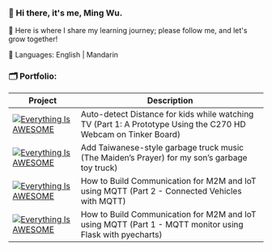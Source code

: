 ### 👋 Hi there, it's me, Ming Wu.

🌱 Here is where I share my learning journey; please follow me, and let's grow together!

💬 Languages: English | Mandarin

<!--
**mingwu1214/mingwu1214** is a ✨ _special_ ✨ repository because its `README.md` (this file) appears on your GitHub profile.

Here are some ideas to get you started:

- 🔭 I’m currently working on ...
- 🌱 I’m currently learning ...
- 👯 I’m looking to collaborate on ...
- 🤔 I’m looking for help with ...
- 💬 Ask me about ...
- 📫 How to reach me: ...
- 😄 Pronouns: ...
- ⚡ Fun fact: ...
-->

### 🗂 Portfolio: 
|Project                  |Description|
|-----------------------|--------|
|[![Everything Is AWESOME](https://img.youtube.com/vi/V_dYoghamnM/0.jpg)](https://www.youtube.com/watch?v=V_dYoghamnM "Everything Is AWESOME") |Auto-detect Distance for kids while watching TV (Part 1: A Prototype Using the C270 HD Webcam on Tinker Board) |
|[![Everything Is AWESOME](https://img.youtube.com/vi/ZkFqSP6IZp0/0.jpg)](https://www.youtube.com/watch?v=ZkFqSP6IZp0 "Everything Is AWESOME") |Add Taiwanese-style garbage truck music (The Maiden’s Prayer) for my son’s garbage toy truck) |
|[![Everything Is AWESOME](https://img.youtube.com/vi/hmkrD1kgVU4/0.jpg)](https://www.youtube.com/watch?v=hmkrD1kgVU4 "Everything Is AWESOME") |How to Build Communication for M2M and IoT using MQTT (Part 2 - Connected Vehicles with MQTT) |
|[![Everything Is AWESOME](https://img.youtube.com/vi/HLaFPGO8kv4/0.jpg)](https://www.youtube.com/watch?v=HLaFPGO8kv4 "Everything Is AWESOME") | How to Build Communication for M2M and IoT using MQTT (Part 1 - MQTT monitor using Flask with pyecharts) |
